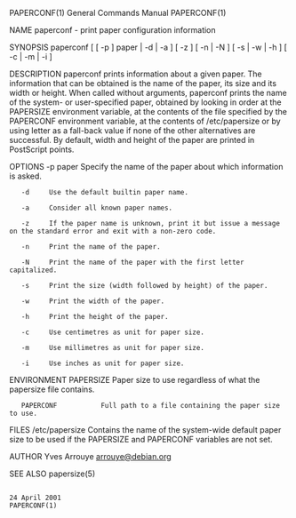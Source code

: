 PAPERCONF(1)                                                                               General Commands Manual                                                                               PAPERCONF(1)

NAME
       paperconf - print paper configuration information

SYNOPSIS
       paperconf [ [ -p ] paper | -d | -a ] [ -z ] [ -n | -N ] [ -s | -w | -h ] [ -c | -m | -i ]

DESCRIPTION
       paperconf  prints  information about a given paper.  The information that can be obtained is the name of the paper, its size and its width or height.  When called without arguments, paperconf prints
       the name of the system- or user-specified paper, obtained by looking in order at the PAPERSIZE environment variable, at the contents of the file specified by the PAPERCONF environment  variable,  at
       the contents of /etc/papersize or by using letter as a fall-back value if none of the other alternatives are successful.  By default, width and height of the paper are printed in PostScript points.

OPTIONS
       -p paper
              Specify the name of the paper about which information is asked.

       -d     Use the default builtin paper name.

       -a     Consider all known paper names.

       -z     If the paper name is unknown, print it but issue a message on the standard error and exit with a non-zero code.

       -n     Print the name of the paper.

       -N     Print the name of the paper with the first letter capitalized.

       -s     Print the size (width followed by height) of the paper.

       -w     Print the width of the paper.

       -h     Print the height of the paper.

       -c     Use centimetres as unit for paper size.

       -m     Use millimetres as unit for paper size.

       -i     Use inches as unit for paper size.

ENVIRONMENT
       PAPERSIZE           Paper size to use regardless of what the papersize file contains.

       PAPERCONF           Full path to a file containing the paper size to use.

FILES
       /etc/papersize      Contains the name of the system-wide default paper size to be used if the PAPERSIZE and PAPERCONF variables are not set.

AUTHOR
       Yves Arrouye <arrouye@debian.org>

SEE ALSO
       papersize(5)

                                                                                                24 April 2001                                                                                    PAPERCONF(1)
